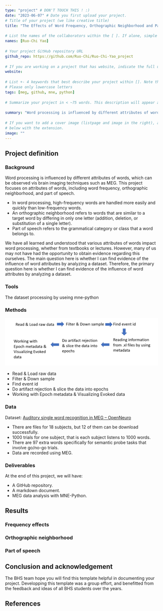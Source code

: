 ```yaml
---
type: "project" # DON'T TOUCH THIS ! :)
date: "2023-06-07" # Date you first upload your project.
# Title of your project (we like creative title)
title: "The Effects of Word Frequency, Orthographic Neighborhood and Part of Speech in Word Processing: A MEG Study"

# List the names of the collaborators within the [ ]. If alone, simple put your name within []
names: [Ruo-Chi Yao]

# Your project GitHub repository URL
github_repo: https://github.com/Ruo-Chi/Ruo-Chi-Yao_project

# If you are working on a project that has website, indicate the full url including "https://" below or leave it empty.
website:

# List +- 4 keywords that best describe your project within []. Note that the project summary also involves a number of key words. Those are listed on top of the [github repository](https://github.com/PSY6983-2021/project_template), click `manage topics`.
# Please only lowercase letters
tags: [meg, github, mne, python]

# Summarize your project in < ~75 words. This description will appear at the top of your page and on the list page with other projects..

summary: "Word processing is influenced by different attributes of words, which can be observed vis brain imaging techniques such as MEG. Let's find evidence of the influence of word attributes by analyzing a dataset."

# If you want to add a cover image (listpage and image in the right), add it to your directory and indicate the name
# below with the extension.
image: ""
---
```

<!-- This is an html comment and this won't appear in the rendered page. You are now editing the "content" area, the core of your description. Everything that you can do in markdown is allowed below. We added a couple of comments to guide your through documenting your progress. -->

## Project definition

### Background

Word processing is influenced by different attributes of words, which can be observed vis brain imaging techniques such as MEG. This project focuses on attributes of words, including word frequency, orthographic neighborhood, and part of speech.
- In word processing, high-frequency words are handled more easily and quickly than low-frequency words.
- An orthographic neighborhood refers to words that are similar to a target word by differing in only one letter (addition, deletion, or substitution of a single letter).
- Part of speech refers to the grammatical category or class that a word belongs to.

We have all learned and understood that various attributes of words impact word processing, whether from textbooks or lectures. However, many of us may not have had the opportunity to obtain evidence regarding this ourselves. The main question here is whether I can find evidence of the influence of word attributes by analyzing a dataset. Therefore, the primary question here is whether I can find evidence of the influence of word attributes by analyzing a dataset.

### Tools

The dataset processing by useing mne-python

### Methods

![alt text](https://github.com/Ruo-Chi/Ruo-Chi-Yao_project/blob/main/images/methods.png)

- Read & Load raw data
- Filter & Down sample
- Find event id
- Do artifact rejection & slice the data into epochs
- Working with Epoch metadata & Visualizing Evoked data


### Data

Dataset: [Auditory single word recognition in MEG – OpenNeuro](https://openneuro.org/datasets/ds004276/versions/1.0.0)
- There are files for 18 subjects, but 12 of them can be download successfully.
- 1000 trials for one subject, that is each subject listens to 1000 words.
- There are 97 extra words specifically for semantic probe tasks that involve go/no-go trials.
- Data are recorded using MEG.


### Deliverables

At the end of this project, we will have:
 - A GitHub repository.
 - A markdown document.
 - MEG data analysis with MNE-Python.

## Results

### Frequency effects

### Orthographic neighborhood

### Part of speech


## Conclusion and acknowledgement

The BHS team hope you will find this template helpful in documenting your project. Developping this template was a group effort, and benefitted from the feedback and ideas of all BHS students over the years.


## References

